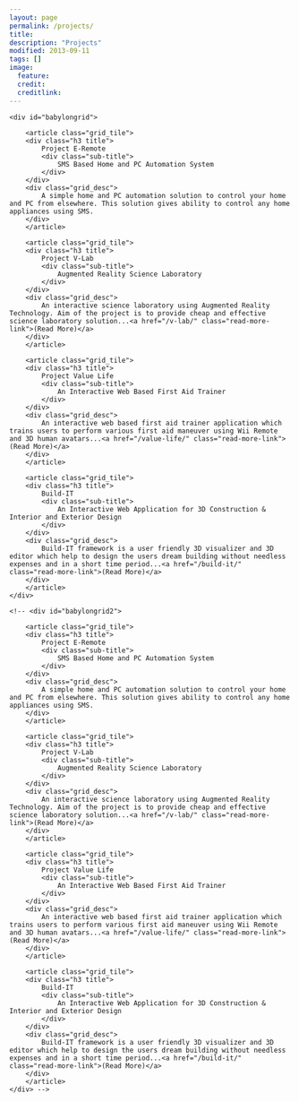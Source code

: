 ```yaml
---
layout: page
permalink: /projects/
title:
description: "Projects"
modified: 2013-09-11
tags: []
image:
  feature:
  credit:
  creditlink:
---
```


<link rel="stylesheet" href="{{ site.url }}/assets/css/content.extend.css">

<!-- <link rel="stylesheet" href="{{ site.url }}/assets/grid-layout/babylongrid-default.css"> -->
<script src="http://ajax.googleapis.com/ajax/libs/jquery/1.11.1/jquery.min.js"></script>
<script src="{{ site.url }}/assets/grid-layout/jquery.babylongrid.min.js"></script>

<div class="container">

	<div id="babylongrid">

		<article class="grid_tile">
		<div class="h3 title">
			Project E-Remote
			<div class="sub-title">
				SMS Based Home and PC Automation System
			</div>
		</div>
		<div class="grid_desc">
			A simple home and PC automation solution to control your home and PC from elsewhere. This solution gives ability to control any home appliances using SMS.
		</div>
		</article>

		<article class="grid_tile">
		<div class="h3 title">
			Project V-Lab
			<div class="sub-title">
				Augmented Reality Science Laboratory
			</div>
		</div>
		<div class="grid_desc">
			An interactive science laboratory using Augmented Reality Technology. Aim of the project is to provide cheap and effective science laboratory solution...<a href="/v-lab/" class="read-more-link">(Read More)</a>
		</div>
		</article>

		<article class="grid_tile">
		<div class="h3 title">
			Project Value Life
			<div class="sub-title">
				An Interactive Web Based First Aid Trainer
			</div>
		</div>
		<div class="grid_desc">
			An interactive web based first aid trainer application which trains users to perform various first aid maneuver using Wii Remote and 3D human avatars...<a href="/value-life/" class="read-more-link">(Read More)</a>
		</div>
		</article>

		<article class="grid_tile">
		<div class="h3 title">
			Build-IT
			<div class="sub-title">
				An Interactive Web Application for 3D Construction & Interior and Exterior Design
			</div>
		</div>
		<div class="grid_desc">
			Build-IT framework is a user friendly 3D visualizer and 3D editor which help to design the users dream building without needless expenses and in a short time period...<a href="/build-it/" class="read-more-link">(Read More)</a>
		</div>
		</article>
	</div>

	<!-- <div id="babylongrid2">

		<article class="grid_tile">
		<div class="h3 title">
			Project E-Remote
			<div class="sub-title">
				SMS Based Home and PC Automation System
			</div>
		</div>
		<div class="grid_desc">
			A simple home and PC automation solution to control your home and PC from elsewhere. This solution gives ability to control any home appliances using SMS.
		</div>
		</article>

		<article class="grid_tile">
		<div class="h3 title">
			Project V-Lab
			<div class="sub-title">
				Augmented Reality Science Laboratory
			</div>
		</div>
		<div class="grid_desc">
			An interactive science laboratory using Augmented Reality Technology. Aim of the project is to provide cheap and effective science laboratory solution...<a href="/v-lab/" class="read-more-link">(Read More)</a>
		</div>
		</article>

		<article class="grid_tile">
		<div class="h3 title">
			Project Value Life
			<div class="sub-title">
				An Interactive Web Based First Aid Trainer
			</div>
		</div>
		<div class="grid_desc">
			An interactive web based first aid trainer application which trains users to perform various first aid maneuver using Wii Remote and 3D human avatars...<a href="/value-life/" class="read-more-link">(Read More)</a>
		</div>
		</article>

		<article class="grid_tile">
		<div class="h3 title">
			Build-IT
			<div class="sub-title">
				An Interactive Web Application for 3D Construction & Interior and Exterior Design
			</div>
		</div>
		<div class="grid_desc">
			Build-IT framework is a user friendly 3D visualizer and 3D editor which help to design the users dream building without needless expenses and in a short time period...<a href="/build-it/" class="read-more-link">(Read More)</a>
		</div>
		</article>
	</div> -->
</div>



<script>
	(function($){

		$('#babylongrid').babylongrid({
			scheme: [
				{
					minWidth: 960,
					columns: 3
				},
				{
					minWidth: 500,
					columns: 2
				},
				{
					minWidth: 0,
					columns: 1
				}
			]
		});


	}(jQuery));

</script>
